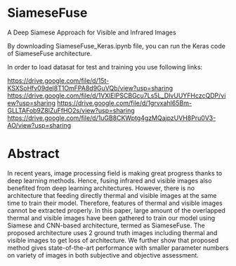 # SiameseFuse
A Deep Siamese Approach for Visible and Infrared Images

By downloading SiameseFuse_Keras.ipynb file, you can run the Keras code of SiameseFuse architecture. 

In order to load datasat for test and training you use following links:

https://drive.google.com/file/d/15t-KSXSoHfv09del8T1OmFPA8d9GuVQb/view?usp=sharing https://drive.google.com/file/d/1VXlElPSCBGcu7Ls5L_DIvUUYFHczcQDP/view?usp=sharing 
https://drive.google.com/file/d/1grvxahI65Bm-GLLTAFob9Z8lZuFfHO2s/view?usp=sharing https://drive.google.com/file/d/1uGB8CKWptg4gzMQajpzUVH8Pru0V3-AO/view?usp=sharing

# Abstract
In recent years, image processing field is making great progress thanks to deep learning methods. Hence, fusing infrared and visible images also benefited from deep learning architectures. However, there is no architecture that feeding directly thermal and visible images at the same time to train their model. Therefore, features of thermal and visible images cannot be extracted properly. In this paper, large amount of the overlapped thermal and visible images have been gathered to train our model using Siamese and CNN-based architecture, termed as SiameseFuse. The proposed architecture uses 2 ground truth images including thermal and visible images to get loss of architecture. We further show that proposed method gives state-of-the-art performance with smaller parameter numbers on variety of images in both subjective and objective assessment.
